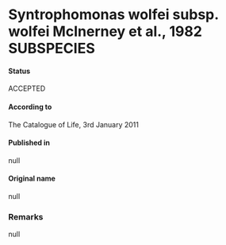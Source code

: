 # Syntrophomonas wolfei subsp. wolfei McInerney et al., 1982 SUBSPECIES

#### Status
ACCEPTED

#### According to
The Catalogue of Life, 3rd January 2011

#### Published in
null

#### Original name
null

### Remarks
null